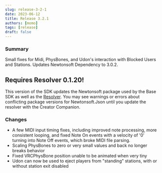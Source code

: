 ```yaml
---
slug: release-3-2-1
date: 2023-06-12
title: Release 3.2.1
authors: [momo]
tags: [release]
draft: false
---
```

### Summary

Small fixes for Midi, PhysBones, and Udon's interaction with Blocked Users and Stations. Updates Newtonsoft Dependency to 3.0.2.

## Requires Resolver 0.1.20!

This version of the SDK updates the Newtonsoft package used by the Base SDK as well as the [Resolver](https://vcc.docs.vrchat.com/vpm/resolver/). You may see warnings or errors about conflicting package versions for Newtonsoft.Json until you update the resolver with the Creator Companion.

<!--truncate-->

### Changes
* A few MIDI input timing fixes, including improved note processing, more consistent looping, and fixed Note On events with a velocity of '0' turning into Note Off events, which broke MIDI file parsing.
* Scaling PhysBones to zero or very small values and back no longer breaks behavior
* Fixed VRCPhysBone position unable to be animated when very tiny
* Udon can now be used to eject players from "standing" stations, with or without station exit disabled
